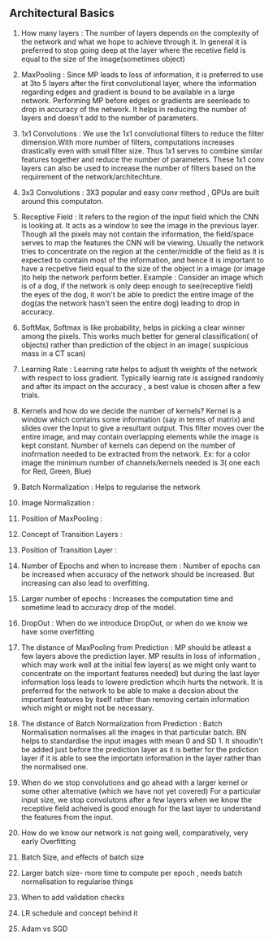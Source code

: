 ## Architectural Basics


1. How many layers :
The number of layers depends on the complexity of the network  and what we hope to achieve through it. 
In general it is preferred to stop going deep at the layer where the recetive field is equal to the size of the image(sometimes object) 

2. MaxPooling :
Since MP leads to loss of information, it is preferred to use at 3to 5 layers after the first convolutional layer, where the information regarding edges and gradient is bound to be available in a large network. Performing MP before edges or gradients are seenleads to drop in accuracy of the network.  It helps in reducing the number of layers and doesn't add to the number of parameters. 

3. 1x1 Convolutions :
We use the 1x1 convolutional filters to reduce the filter dimension.With more number of filters, computations increases drastically even with small filter size. Thus 1x1 serves to combine similar features together and reduce the number of parameters. These 1x1 conv layers can also be used to increase the number of filters based on the requirement of the network/architechture.  

4. 3x3 Convolutions :
3X3 popular and easy conv method , GPUs are built around this computaton.

5. Receptive Field :
It refers to the region of the input field which the CNN is looking at.  It acts as a window to see the image in the previous layer. Though all the pixels may not contain the information, the field/space serves to map the features the CNN will be viewing. Usually the network tries to concentrate on the region at the center/middle of the field as it is expected to contain most of the information, and hence it is important to have a recpetive field equal to the size of the object in a image (or image )to help the network perform better. 
Example : Consider an image which is of a dog, if the network is only deep enough to see(receptive field) the eyes of the dog, it won't be able to predict the entire image of the dog(as the network hasn't seen the entire dog) leading to drop in accuracy. 

6. SoftMax,
Softmax is like probability, helps in picking a clear winner among the pixels. This works much better for general classification( of objects) rather than prediction of the object in an image( suspicious mass in a CT scan) 

7. Learning Rate :
Learning rate helps to adjust th weights of the network with respect to loss gradient. Typically learnig rate is assigned randomly and after its impact on the accuracy , a best value is chosen after a few trials. 

8. Kernels and how do we decide the number of kernels?
Kernel is a window which contains some information (say in terms of matrix) and slides over the Input to give a resultant output.  This filter moves over the entire image, and may contain overlapping elements while the image is kept constant. 
Number of kernels can depend on the number of inofrmation needed to be extracted from the network. Ex: for a color image the minimum number of channels/kernels needed is 3( one each for Red, Green, Blue)

9. Batch Normalization :
Helps to regularise the network 

10. Image Normalization :

11. Position of MaxPooling :

12. Concept of Transition Layers :

13. Position of Transition Layer :

14. Number of Epochs and when to increase them :
Number of epochs can be increased when accuracy of the network should be increased. But increasing can also lead to overfitting. 

15. Larger number of epochs  : 
Increases the computation time and sometime lead to accuracy drop of the model. 


16. DropOut :
When do we introduce DropOut, or when do we know we have some overfitting

17. The distance of MaxPooling from Prediction : 
MP should be atleast a few layers above the prediction layer. MP results in loss of information , which may work well at the initial few layers( as we might only want to concentrate on the important features needed) but during the last layer information loss leads to lowere prediction whcih hurts the network. It is preferred for the network to be able to make a decsion about the important features by itself rather than removing certain information which might or might not be necessary.

18. The distance of Batch Normalization from Prediction :
Batch Normalisation normalises all the images in that particular batch. BN helps to standardise the input images with mean 0 and SD 1. It shoudln't be added just before the prediction layer as it is better for the prdiction layer if it is able to see the importatn information in the layer rather than the normalised one. 

19. When do we stop convolutions and go ahead with a larger kernel or some other alternative (which we have not yet covered)
For a particular input size, we  stop convolutons after a few layers when we know the receptive field acheived is good enough for the last layer to understand the features from the input.  

20. How do we know our network is not going well, comparatively, very early
Overfitting

21. Batch Size, and effects of batch size


22. Larger batch size- more time to compute per epoch , needs batch normalisation to regularise things

23. When to add validation checks

24. LR schedule and concept behind it

25. Adam vs SGD
